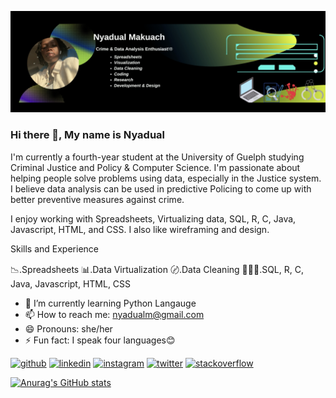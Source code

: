
![I'm a crime and data analysis enthusiast](https://github.com/nmakuach/nmakuach/blob/main/Banner.png)

### Hi there 👋, My name is Nyadual

I'm currently a fourth-year student at the University of Guelph studying Criminal Justice and Policy & Computer Science.
I'm passionate about helping people solve problems using data, especially in the Justice system.
I believe data analysis can be used in predictive Policing to come up with better preventive measures against crime.

I enjoy working with Spreadsheets, Virtualizing data, SQL, R, C, Java, Javascript, HTML, and CSS. I also like wireframing and design.


Skills and Experience

📉.Spreadsheets
📊.Data Virtualization
〄.Data Cleaning
👩🏾‍💻.SQL, R, C, Java, Javascript, HTML, CSS

- 🌱 I’m currently learning Python Langauge 
- 📫 How to reach me: nyadualm@gmail.com 
- 😄 Pronouns: she/her 
- ⚡ Fun fact: I speak four languages😊 


[<img src='https://cdn.jsdelivr.net/npm/simple-icons@3.0.1/icons/github.svg' alt='github' height='40'>](https://github.com/nmakuach)  [<img src='https://cdn.jsdelivr.net/npm/simple-icons@3.0.1/icons/linkedin.svg' alt='linkedin' height='40'>](https://www.linkedin.com/in/nyadual/)  [<img src='https://cdn.jsdelivr.net/npm/simple-icons@3.0.1/icons/instagram.svg' alt='instagram' height='40'>](https://www.instagram.com/nydual/)  [<img src='https://cdn.jsdelivr.net/npm/simple-icons@3.0.1/icons/twitter.svg' alt='twitter' height='40'>](https://twitter.com/nyadual)  [<img src='https://cdn.jsdelivr.net/npm/simple-icons@3.0.1/icons/stackoverflow.svg' alt='stackoverflow' height='40'>](https://stackoverflow.com/users/nyadual)  


[![Anurag's GitHub stats](https://github-readme-stats.vercel.app/api?username=nmakuach)](https://github.com/anuraghazra/github-readme-stats)

